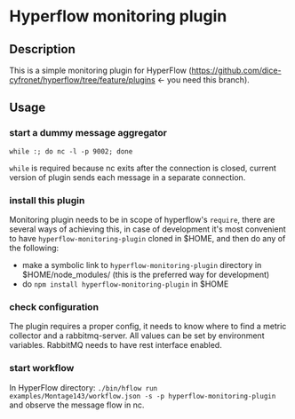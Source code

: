 # Hyperflow monitoring plugin

## Description

This is a simple monitoring plugin for HyperFlow (https://github.com/dice-cyfronet/hyperflow/tree/feature/plugins <- 
you need this branch).

## Usage

### start a dummy message aggregator
`while :; do nc -l -p 9002; done`

`while` is required because nc exits after the connection is closed, current version of plugin sends each message in a
separate connection.

### install this plugin
Monitoring plugin needs to be in scope of hyperflow's `require`, there are several ways of achieving this, in case of
development it's most convenient to have `hyperflow-monitoring-plugin` cloned in $HOME, and then do any of the following:

* make a symbolic link to `hyperflow-monitoring-plugin` directory in $HOME/node_modules/ (this is the preferred way for
development)
* do `npm install hyperflow-monitoring-plugin` in $HOME

### check configuration

The plugin requires a proper config, it needs to know where to find a metric collector and a rabbitmq-server. All values
 can be set by environment variables. RabbitMQ needs to have rest interface enabled.

### start workflow
In HyperFlow directory:
`./bin/hflow run examples/Montage143/workflow.json -s -p hyperflow-monitoring-plugin`
and observe the message flow in nc.
